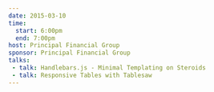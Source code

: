 ```yaml
---
date: 2015-03-10
time:
  start: 6:00pm
  end: 7:00pm
host: Principal Financial Group
sponsor: Principal Financial Group
talks:
 - talk: Handlebars.js - Minimal Templating on Steroids
 - talk: Responsive Tables with Tablesaw
---
```

